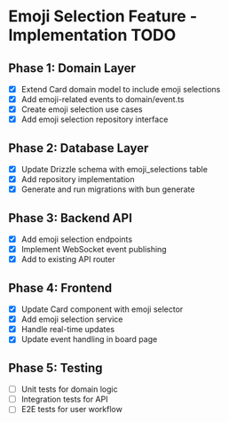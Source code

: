 # Emoji Selection Feature - Implementation TODO

## Phase 1: Domain Layer
- [x] Extend Card domain model to include emoji selections
- [x] Add emoji-related events to domain/event.ts
- [x] Create emoji selection use cases
- [x] Add emoji selection repository interface

## Phase 2: Database Layer
- [x] Update Drizzle schema with emoji_selections table 
- [x] Add repository implementation
- [x] Generate and run migrations with bun generate

## Phase 3: Backend API
- [x] Add emoji selection endpoints
- [x] Implement WebSocket event publishing
- [x] Add to existing API router

## Phase 4: Frontend
- [x] Update Card component with emoji selector
- [x] Add emoji selection service
- [x] Handle real-time updates
- [x] Update event handling in board page

## Phase 5: Testing
- [ ] Unit tests for domain logic
- [ ] Integration tests for API
- [ ] E2E tests for user workflow

